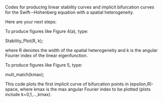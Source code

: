 Codes for producing linear stability curves and implicit bifurcation curves for the Swift--Hohenberg equation with a spatial heterogeneity.

Here are your next steps:

To produce figures like Figure 4(a), type:

Stability_Plot(R, k);

where R denotes the width of the spatial heterogeneity and k is the angular Fourier index of the linear eigenfunction.

To produce figures like Figure 5, type: 

mult_match(kmax);

This code plots the first implicit curve of bifurcation points in (epsilon,R)-space, where kmax is the max angular Fourier index to be plotted (plots include k=0,1,...,kmax). 
